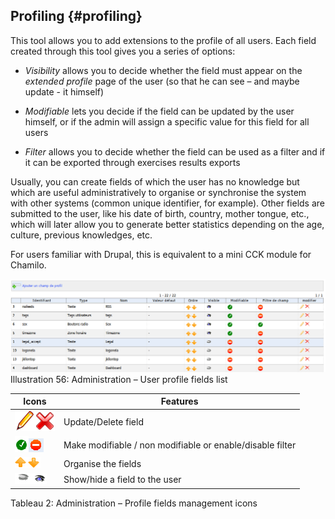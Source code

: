 ## Profiling {#profiling}

This tool allows you to add extensions to the profile of all users. Each field created through this tool gives you a series of options:

*   _Visibility_ allows you to decide whether the field must appear on the _extended profile_ page of the user (so that he can see – and maybe update - it himself)

*   _Modifiable_ lets you decide if the field can be updated by the user himself, or if the admin will assign a specific value for this field for all users

*   _Filter_ allows you to decide whether the field can be used as a filter and if it can be exported through exercises results exports

Usually, you can create fields of which the user has no knowledge but which are useful administratively to organise or synchronise the system with other systems (common unique identifier, for example). Other fields are submitted to the user, like his date of birth, country, mother tongue, etc., which will later allow you to generate better statistics depending on the age, culture, previous knowledges, etc.

For users familiar with Drupal, this is equivalent to a mini CCK module for Chamilo.

![](../assets/profil.png)Illustration 56: Administration – User profile fields list

| Icons | Features |
| --- | --- |
| ![](../assets/graficos26.png)![](../assets/graficos27.png) | Update/Delete field |
| ![](../assets/images54.png)![](../assets/images55.png) | Make modifiable / non modifiable or enable/disable filter |
| ![](../assets/images56.png) | Organise the fields |
| ![](../assets/images57.png)![](../assets/images58.png) | Show/hide a field to the user |

Tableau 2: Administration – Profile fields management icons